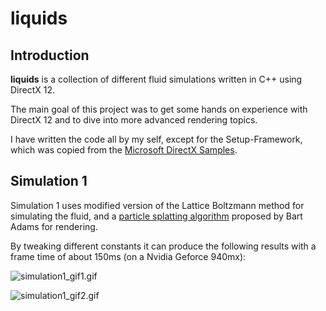 # liquids

## Introduction

**liquids** is a collection of different fluid simulations written in C++ using DirectX 12.

The main goal of this project was to get some hands on experience with DirectX 12 and to dive into more advanced rendering topics.

I have written the code all by my self, except for the Setup-Framework, which was copied from the [Microsoft DirectX Samples](https://github.com/Microsoft/DirectX-Graphics-Samples).


## Simulation 1

Simulation 1 uses modified version of the Lattice Boltzmann method for simulating the fluid, and a [particle splatting algorithm](https://www.academia.edu/65014642/Particle_splatting_Interactive_rendering_of_particle_based_simulation_data) proposed by Bart Adams for rendering.

By tweaking different constants it can produce the following results with a frame time of about 150ms (on a Nvidia Geforce 940mx): 

![simulation1_gif1.gif](https://github.com/halpersim/liquids/blob/master/readme/simulation1_gif1.gif)

![simulation1_gif2.gif](https://github.com/halpersim/liquids/blob/master/readme/simulation1_gif2.gif)